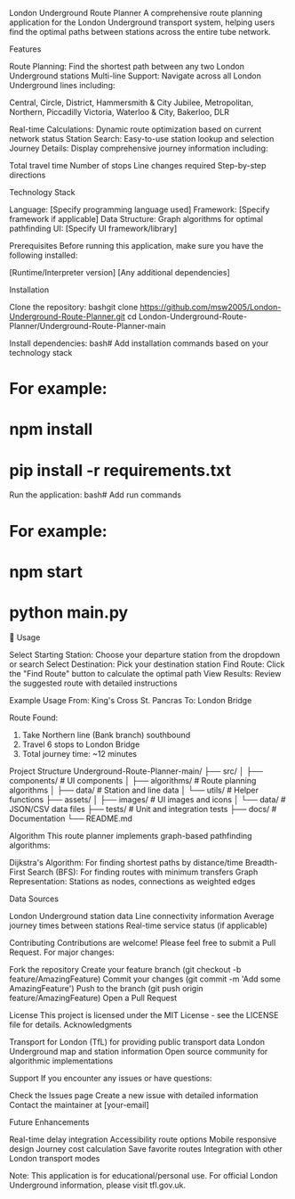 London Underground Route Planner
A comprehensive route planning application for the London Underground transport system, helping users find the optimal paths between stations across the entire tube network.

Features

Route Planning: Find the shortest path between any two London Underground stations
Multi-line Support: Navigate across all London Underground lines including:

Central, Circle, District, Hammersmith & City
Jubilee, Metropolitan, Northern, Piccadilly
Victoria, Waterloo & City, Bakerloo, DLR


Real-time Calculations: Dynamic route optimization based on current network status
Station Search: Easy-to-use station lookup and selection
Journey Details: Display comprehensive journey information including:

Total travel time
Number of stops
Line changes required
Step-by-step directions



Technology Stack

Language: [Specify programming language used]
Framework: [Specify framework if applicable]
Data Structure: Graph algorithms for optimal pathfinding
UI: [Specify UI framework/library]

Prerequisites
Before running this application, make sure you have the following installed:

[Runtime/Interpreter version]
[Any additional dependencies]

Installation

Clone the repository:
bashgit clone https://github.com/msw2005/London-Underground-Route-Planner.git
cd London-Underground-Route-Planner/Underground-Route-Planner-main

Install dependencies:
bash# Add installation commands based on your technology stack
# For example:
# npm install
# pip install -r requirements.txt

Run the application:
bash# Add run commands
# For example:
# npm start
# python main.py


📖 Usage

Select Starting Station: Choose your departure station from the dropdown or search
Select Destination: Pick your destination station
Find Route: Click the "Find Route" button to calculate the optimal path
View Results: Review the suggested route with detailed instructions

Example Usage
From: King's Cross St. Pancras
To: London Bridge

Route Found:
1. Take Northern line (Bank branch) southbound
2. Travel 6 stops to London Bridge
3. Total journey time: ~12 minutes

Project Structure
Underground-Route-Planner-main/
├── src/
│   ├── components/          # UI components
│   ├── algorithms/          # Route planning algorithms
│   ├── data/               # Station and line data
│   └── utils/              # Helper functions
├── assets/
│   ├── images/             # UI images and icons
│   └── data/               # JSON/CSV data files
├── tests/                  # Unit and integration tests
├── docs/                   # Documentation
└── README.md

Algorithm
This route planner implements graph-based pathfinding algorithms:

Dijkstra's Algorithm: For finding shortest paths by distance/time
Breadth-First Search (BFS): For finding routes with minimum transfers
Graph Representation: Stations as nodes, connections as weighted edges

Data Sources

London Underground station data
Line connectivity information
Average journey times between stations
Real-time service status (if applicable)

Contributing
Contributions are welcome! Please feel free to submit a Pull Request. For major changes:

Fork the repository
Create your feature branch (git checkout -b feature/AmazingFeature)
Commit your changes (git commit -m 'Add some AmazingFeature')
Push to the branch (git push origin feature/AmazingFeature)
Open a Pull Request

License
This project is licensed under the MIT License - see the LICENSE file for details.
 Acknowledgments

Transport for London (TfL) for providing public transport data
London Underground map and station information
Open source community for algorithmic implementations

Support
If you encounter any issues or have questions:

Check the Issues page
Create a new issue with detailed information
Contact the maintainer at [your-email]

Future Enhancements

 Real-time delay integration
 Accessibility route options
 Mobile responsive design
 Journey cost calculation
 Save favorite routes
 Integration with other London transport modes


Note: This application is for educational/personal use. For official London Underground information, please visit tfl.gov.uk.
